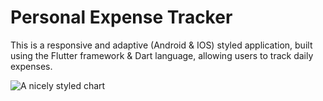 # Personal Expense Tracker

This is a responsive and adaptive (Android & IOS) styled application, built using the Flutter framework & Dart language, allowing users to track daily expenses. 

![A nicely styled chart](https://imgur.com/IBnUfB9)

